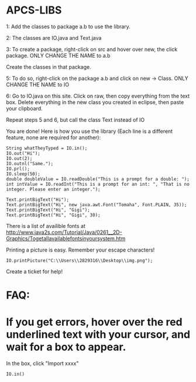 APCS-LIBS
=========

1: Add the classes to package a.b to use the library.

2: The classes are IO.java and Text.java

3: To create a package, right-click on src and hover over new, the click package. ONLY CHANGE THE NAME to a.b

Create the classes in that package.

5: To do so, right-click on the package a.b and click on new -> Class. ONLY CHANGE THE NAME to IO

6: Go to IO.java on this site. Click on raw, then copy everything from the text box. Delete everything in the new class you created in eclipse, then paste your clipboard.

Repeat steps 5 and 6, but call the class Text instead of IO

You are done! Here is how you use the library (Each line is a different feature, none are required for another):

	String whatTheyTyped = IO.in();
	IO.out("Hi");
	IO.out(2);
	IO.outnl("Same.");
	IO.prl();
	IO.sleep(50);
	double doubleValue = IO.readDouble("This is a prompt for a double: ");
	int intValue = IO.readInt("This is a prompt for an int: ", "That is no integer. Please enter an integer.");
	
	Text.printBigText("Hi");
	Text.printBigText("Hi", new java.awt.Font("Tomaha", Font.PLAIN, 35));
	Text.printBigText("Hi", "Gigi");
	Text.printBigText("Hi", "Gigi", 30);

There is a list of availible fonts at http://www.java2s.com/Tutorial/Java/0261__2D-Graphics/Togetallavailablefontsinyoursystem.htm

Printing a picture is easy. Remember your escape characters!

	IO.printPicture("C:\\Users\\2829316\\Desktop\\img.png");

Create a ticket for help!








FAQ:
====

If you get errors, hover over the red underlined text with your cursor, and wait for a box to appear.
==

In the box, click "Import xxxx"


	IO.in()

